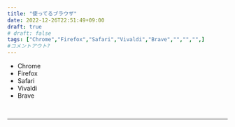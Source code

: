 ```yaml
---
title: "使ってるブラウザ"
date: 2022-12-26T22:51:49+09:00
draft: true
# draft: false
tags: ["Chrome","Firefox","Safari","Vivaldi","Brave","","","",]
#コメントアウト?
---
```


- Chrome
- Firefox
- Safari
- Vivaldi
- Brave

&nbsp;
<!--more-->
----
&nbsp;

<!--コメントアウト-->
<!--more-->
<!-- 

空白を入れたい時に使う
&nbsp;

-->